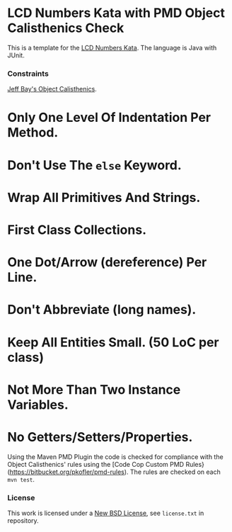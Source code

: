 LCD Numbers Kata with PMD Object Calisthenics Check
===================================================

This is a template for the [LCD Numbers Kata](http://rubyquiz.com/quiz14.html).
The language is Java with JUnit.

### Constraints ###

[Jeff Bay's Object Calisthenics](http://williamdurand.fr/2013/06/03/object-calisthenics/).
# Only One Level Of Indentation Per Method.
# Don't Use The `else` Keyword.
# Wrap All Primitives And Strings.
# First Class Collections.
# One Dot/Arrow (dereference) Per Line.
# Don't Abbreviate (long names).
# Keep All Entities Small. (50 LoC per class)
# Not More Than Two Instance Variables.
# No Getters/Setters/Properties.

Using the Maven PMD Plugin the code is checked for compliance with the Object Calisthenics' rules
using the [Code Cop Custom PMD Rules}(https://bitbucket.org/pkofler/pmd-rules).
The rules are checked on each `mvn test`.

### License ###
This work is licensed under a [New BSD License](http://opensource.org/licenses/bsd-license.php), see `license.txt` in repository.
